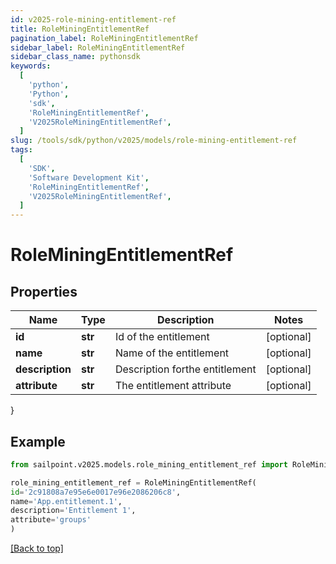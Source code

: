 ```yaml
---
id: v2025-role-mining-entitlement-ref
title: RoleMiningEntitlementRef
pagination_label: RoleMiningEntitlementRef
sidebar_label: RoleMiningEntitlementRef
sidebar_class_name: pythonsdk
keywords:
  [
    'python',
    'Python',
    'sdk',
    'RoleMiningEntitlementRef',
    'V2025RoleMiningEntitlementRef',
  ]
slug: /tools/sdk/python/v2025/models/role-mining-entitlement-ref
tags:
  [
    'SDK',
    'Software Development Kit',
    'RoleMiningEntitlementRef',
    'V2025RoleMiningEntitlementRef',
  ]
---
```


# RoleMiningEntitlementRef

## Properties

| Name            | Type    | Description                    | Notes      |
| --------------- | ------- | ------------------------------ | ---------- |
| **id**          | **str** | Id of the entitlement          | [optional] |
| **name**        | **str** | Name of the entitlement        | [optional] |
| **description** | **str** | Description forthe entitlement | [optional] |
| **attribute**   | **str** | The entitlement attribute      | [optional] |

}

## Example

```python
from sailpoint.v2025.models.role_mining_entitlement_ref import RoleMiningEntitlementRef

role_mining_entitlement_ref = RoleMiningEntitlementRef(
id='2c91808a7e95e6e0017e96e2086206c8',
name='App.entitlement.1',
description='Entitlement 1',
attribute='groups'
)

```

[[Back to top]](#)
